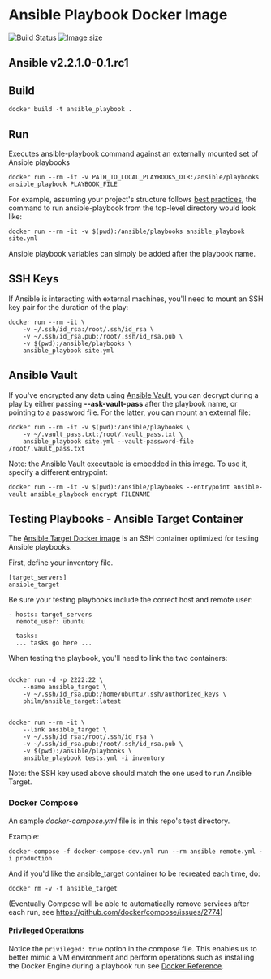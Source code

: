 # Ansible Playbook Docker Image

[![Build Status](https://travis-ci.org/nguoianphu/ansible_playbook.svg?branch=master)](https://travis-ci.org/nguoianphu/ansible_playbook) [![Image size](https://images.microbadger.com/badges/image/nguoianphu/ansible_playbook.svg)](https://microbadger.com/images/nguoianphu/ansible_playbook "Get your own image badge on microbadger.com")

## Ansible v2.2.1.0-0.1.rc1

## Build

    docker build -t ansible_playbook .


## Run

Executes ansible-playbook command against an externally mounted set of Ansible playbooks

```
docker run --rm -it -v PATH_TO_LOCAL_PLAYBOOKS_DIR:/ansible/playbooks ansible_playbook PLAYBOOK_FILE
```

For example, assuming your project's structure follows [best practices](http://docs.ansible.com/ansible/playbooks_best_practices.html#directory-layout), the command to run ansible-playbook from the top-level directory would look like:

```
docker run --rm -it -v $(pwd):/ansible/playbooks ansible_playbook site.yml
```

Ansible playbook variables can simply be added after the playbook name.

## SSH Keys

If Ansible is interacting with external machines, you'll need to mount an SSH key pair for the duration of the play:

```
docker run --rm -it \
    -v ~/.ssh/id_rsa:/root/.ssh/id_rsa \
    -v ~/.ssh/id_rsa.pub:/root/.ssh/id_rsa.pub \
    -v $(pwd):/ansible/playbooks \
    ansible_playbook site.yml
```

## Ansible Vault

If you've encrypted any data using [Ansible Vault](http://docs.ansible.com/ansible/playbooks_vault.html), you can decrypt during a play by either passing **--ask-vault-pass** after the playbook name, or pointing to a password file. For the latter, you can mount an external file:

```
docker run --rm -it -v $(pwd):/ansible/playbooks \
    -v ~/.vault_pass.txt:/root/.vault_pass.txt \
    ansible_playbook site.yml --vault-password-file /root/.vault_pass.txt
```                    

Note: the Ansible Vault executable is embedded in this image. To use it, specify a different entrypoint:

```
docker run --rm -it -v $(pwd):/ansible/playbooks --entrypoint ansible-vault ansible_playbook encrypt FILENAME
```

## Testing Playbooks - Ansible Target Container

The [Ansible Target Docker image](https://github.com/philm/ansible_target) is an SSH container optimized for testing Ansible playbooks.

First, define your inventory file.

```
[target_servers]
ansible_target
```

Be sure your testing playbooks include the correct host and remote user:

```
- hosts: target_servers
  remote_user: ubuntu

  tasks:
  ... tasks go here ...
```

When testing the playbook, you'll need to link the two containers:

```

docker run -d -p 2222:22 \
    --name ansible_target \
    -v ~/.ssh/id_rsa.pub:/home/ubuntu/.ssh/authorized_keys \
    philm/ansible_target:latest

    
docker run --rm -it \
    --link ansible_target \
    -v ~/.ssh/id_rsa:/root/.ssh/id_rsa \
    -v ~/.ssh/id_rsa.pub:/root/.ssh/id_rsa.pub \
    -v $(pwd):/ansible/playbooks \
    ansible_playbook tests.yml -i inventory
```

Note: the SSH key used above should match the one used to run Ansible Target.

### Docker Compose

An sample *docker-compose.yml* file is in this repo's test directory.

Example:
```
docker-compose -f docker-compose-dev.yml run --rm ansible remote.yml -i production
```

And if you'd like the ansible_target container to be recreated each time, do:
```
docker rm -v -f ansible_target
```

(Eventually Compose will be able to automatically remove services after each run, see https://github.com/docker/compose/issues/2774)

#### Privileged Operations

Notice the ```privileged: true``` option in the compose file. This enables us to better mimic a VM environment and perform operations such as installing the Docker Engine during a playbook run see [Docker Reference](https://docs.docker.com/engine/reference/commandline/run/#full-container-capabilities-privileged).
